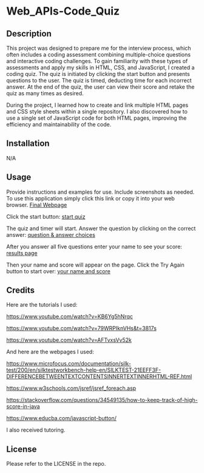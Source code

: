 # Web_APIs-Code_Quiz

## Description

This project was designed to prepare me for the interview process, which often includes a coding assessment combining multiple-choice questions and interactive coding challenges. To gain familiarity with these types of assessments and apply my skills in HTML, CSS, and JavaScript, I created a coding quiz. The quiz is initiated by clicking the start button and presents questions to the user. The quiz is timed, deducting time for each incorrect answer. At the end of the quiz, the user can view their score and retake the quiz as many times as desired.


During the project, I learned how to create and link multiple HTML pages and CSS style sheets within a single repository. I also discovered how to use a single set of JavaScript code for both HTML pages, improving the efficiency and maintainability of the code.

## Installation

N/A

## Usage

Provide instructions and examples for use. Include screenshots as needed.
To use this application simply click this link or copy it into your web browser. 
[Final Webpage](https://kris-ramirez.github.io/Web_APIs-Code_Quiz/)

Click the start button:
[start quiz](assets/images/ScreenShot1.png)

The quiz and timer will start. Answer the question by clicking on the correct answer:
[question & answer choices](assets/images/ScreenShot2.png)

After you answer all five questions enter your name to see your score: [results page](assets/images/ScreenShot3.png)

Then your name and score will appear on the page. Click the Try Again button to start over: [your name and score](assets/images/ScreenShot4.png)

## Credits

Here are the tutorials I used: 

https://www.youtube.com/watch?v=KB6Yg5hNrqc 

https://www.youtube.com/watch?v=79WRPIknVHs&t=3817s

https://www.youtube.com/watch?v=AFTvxsVv52k

And here are the webpages I used:

https://www.microfocus.com/documentation/silk-test/200/en/silktestworkbench-help-en/SILKTEST-21EEFF3F-DIFFERENCEBETWEENTEXTCONTENTSINNERTEXTINNERHTML-REF.html

https://www.w3schools.com/jsref/jsref_foreach.asp

https://stackoverflow.com/questions/34549135/how-to-keep-track-of-high-score-in-java

https://www.educba.com/javascript-button/

I also received tutoring. 

## License

Please refer to the LICENSE in the repo.


